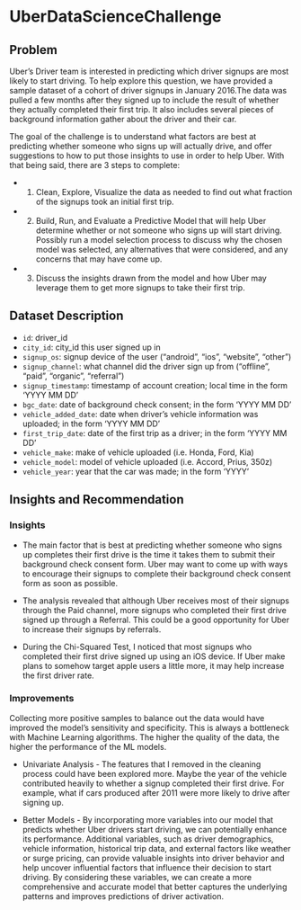 # UberDataScienceChallenge

## Problem
Uber’s Driver team is interested in predicting which driver signups are most likely to start driving. To help explore this question, we have provided a sample dataset of a cohort of driver signups in January 2016.The data was pulled a few months after they signed up to include the result of whether they actually completed their first trip. It also includes several pieces of background information gather about the driver and their car.

The goal of the challenge is to understand what factors are best at predicting whether someone who signs up will actually drive, and offer suggestions to how to put those insights to use in order to help Uber. With that being said, there are 3 steps to complete:

* 1. Clean, Explore, Visualize the data as needed to find out what fraction of the signups took an initial first trip.

* 2. Build, Run, and Evaluate a Predictive Model that will help Uber determine whether or not someone who signs up will start driving. Possibly run a model selection process to discuss why the chosen model was selected, any alternatives that were considered, and any concerns that may have come up.

* 3. Discuss the insights drawn from the model and how Uber may leverage them to get more signups to take their first trip.

## Dataset Description
* `id`: driver_id
* `city_id`: city_id this user signed up in
* `signup_os`: signup device of the user (“android”, “ios”, “website”, “other”)
* `signup_channel`: what channel did the driver sign up from (“offline”, “paid”, “organic”, “referral”)
* `signup_timestamp`: timestamp of account creation; local time in the form ‘YYYY MM DD’
* `bgc_date`: date of background check consent; in the form ‘YYYY MM DD’
* `vehicle_added_date`: date when driver’s vehicle information was uploaded; in the form ‘YYYY MM DD’
* `first_trip_date`: date of the first trip as a driver; in the form ‘YYYY MM DD’
* `vehicle_make`: make of vehicle uploaded (i.e. Honda, Ford, Kia)
* `vehicle_model`: model of vehicle uploaded (i.e. Accord, Prius, 350z)
* `vehicle_year`: year that the car was made; in the form ‘YYYY’

## Insights and Recommendation
### Insights
* The main factor that is best at predicting whether someone who signs up completes their first drive is the time it takes them to submit their background check consent form. Uber may want to come up with ways to encourage their signups to complete their background check consent form as soon as possible.

* The analysis revealed that although Uber receives most of their signups through the Paid channel, more signups who completed their first drive signed up through a Referral. This could be a good opportunity for Uber to increase their signups by referrals.

* During the Chi-Squared Test, I noticed that most signups who completed their first drive signed up using an iOS device. If Uber make plans to somehow target apple users a little more, it may help increase the first driver rate.

### Improvements
Collecting more positive samples to balance out the data would have improved the model’s sensitivity and specificity. This is always a bottleneck with Machine Learning algorithms. The higher the quality of the data, the higher the performance of the ML models.

* Univariate Analysis - The features that I removed in the cleaning process could have been explored more. Maybe the year of the vehicle contributed heavily to whether a signup completed their first drive. For example, what if cars produced after 2011 were more likely to drive after signing up. 

* Better Models - By incorporating more variables into our model that predicts whether Uber drivers start driving, we can potentially enhance its performance. Additional variables, such as driver demographics, vehicle information, historical trip data, and external factors like weather or surge pricing, can provide valuable insights into driver behavior and help uncover influential factors that influence their decision to start driving. By considering these variables, we can create a more comprehensive and accurate model that better captures the underlying patterns and improves predictions of driver activation.

